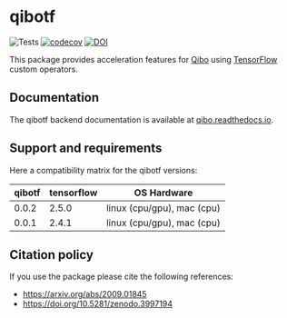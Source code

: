 # qibotf

![Tests](https://github.com/Quantum-TII/qibotf/workflows/Tests/badge.svg)
[![codecov](https://codecov.io/gh/Quantum-TII/qibotf/branch/main/graph/badge.svg?token=0MRXUA7SZ0)](https://codecov.io/gh/Quantum-TII/qibotf)
[![DOI](https://zenodo.org/badge/241307936.svg)](https://zenodo.org/badge/latestdoi/241307936)

This package provides acceleration features for [Qibo](https://github.com/Quantum-TII/qibo) using [TensorFlow](https://github.com/tensorflow/tensorflow) custom operators.

## Documentation

The qibotf backend documentation is available at [qibo.readthedocs.io](https://qibo.readthedocs.io/en/stable/installation.html).

## Support and requirements

Here a compatibility matrix for the qibotf versions:

| qibotf | tensorflow | OS Hardware                |
|--------|------------|----------------------------|
| 0.0.2  | 2.5.0      | linux (cpu/gpu), mac (cpu) |
| 0.0.1  | 2.4.1      | linux (cpu/gpu), mac (cpu) |

## Citation policy

If you use the package please cite the following references:
- https://arxiv.org/abs/2009.01845
- https://doi.org/10.5281/zenodo.3997194

